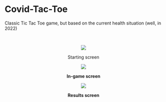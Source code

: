 <h1>Covid-Tac-Toe</h1>
<p>Classic Tic Tac Toe game, but based on the current health situation (well, in 2022)</p>
<br />

<p align="center">
  <img align="center" src="https://user-images.githubusercontent.com/56794631/155422517-c09c5601-9c37-4b0f-a586-01d647d2373e.png" />
</p>
<p align="center">Starting screen</>
<b />
  
<p align="center">
  <img align="center" src="https://user-images.githubusercontent.com/56794631/155423353-bd4457cc-f0ed-4efc-9d25-23e90d827db4.png" />
</p>
<p align="center">In-game screen</>
<br />  
  
<p align="center">
  <img align="center" src="https://user-images.githubusercontent.com/56794631/155423443-edbba69f-f02a-4e64-8d10-60ce81b58494.png" />
</p>
<p align="center">Results screen</>
